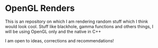 # OpenGL Renders

This is an repository on which I am rendering random stuff which I think would look cool. Stuff like blackhole, gamma functions and others things, I will be using OpenGL only and the native in C++

I am open to ideas, corrections and recommendations!